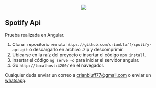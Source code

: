 
<p align="center"><img src="https://cdn.searchenginejournal.com/wp-content/uploads/2019/04/the-seo-guide-to-angular-760x400.png"></p>


## Spotify Api

Prueba realizada en Angular.


1. Clonar repositorio remoto `https://github.com/crianbluff/spotify-api.git` o descargarlo en archivo .zip y descomprimir.
2. Ubicarse en la raíz del proyecto e insertar el código `npm install`.
3. Insertar el código `ng serve -o` para iniciar el servidor angular.
4. Go  `http://localhost:4200/` en el navegador.

Cualquier duda enviar un correo a crianbluff77@gmail.com o enviar un [whatsapp](https://api.whatsapp.com/send?phone=573108098793).